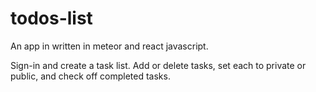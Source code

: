 # todos-list

An app in written in meteor and react javascript.

Sign-in and create a task list. Add or delete tasks, set each to private or public,
and check off completed tasks.
